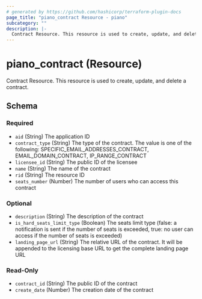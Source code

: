 ```yaml
---
# generated by https://github.com/hashicorp/terraform-plugin-docs
page_title: "piano_contract Resource - piano"
subcategory: ""
description: |-
  Contract Resource. This resource is used to create, update, and delete a contract.
---
```


# piano_contract (Resource)

Contract Resource. This resource is used to create, update, and delete a contract.



<!-- schema generated by tfplugindocs -->
## Schema

### Required

- `aid` (String) The application ID
- `contract_type` (String) The type of the contract. The value is one of the following: SPECIFIC_EMAIL_ADDRESSES_CONTRACT, EMAIL_DOMAIN_CONTRACT, IP_RANGE_CONTRACT
- `licensee_id` (String) The public ID of the licensee
- `name` (String) The name of the contract
- `rid` (String) The resource ID
- `seats_number` (Number) The number of users who can access this contract

### Optional

- `description` (String) The description of the contract
- `is_hard_seats_limit_type` (Boolean) The seats limit type (false: a notification is sent if the number of seats is exceeded, true: no user can access if the number of seats is exceeded)
- `landing_page_url` (String) The relative URL of the contract. It will be appended to the licensing base URL to get the complete landing page URL

### Read-Only

- `contract_id` (String) The public ID of the contract
- `create_date` (Number) The creation date of the contract
